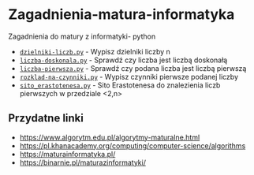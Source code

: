 # Zagadnienia-matura-informatyka
Zagadnienia do matury z informatyki- python
 - [`dzielniki-liczb.py`](https://github.com/JanGospodarek/Zagadnienia-matura-informatyka/blob/main/dzielniki-liczb.py) - Wypisz dzielniki liczby n
 - [`liczba-doskonala.py`](https://github.com/JanGospodarek/Zagadnienia-matura-informatyka/blob/main/liczba_doskonala.py) - Sprawdź czy liczba jest liczbą doskonałą
 - [`liczba-pierwsza.py`](https://github.com/JanGospodarek/Zagadnienia-matura-informatyka/blob/main/liczba_pierwsza.py) - Sprawdź czy podana liczba jest liczbą pierwszą
 - [`rozklad-na-czynniki.py`](https://github.com/JanGospodarek/Zagadnienia-matura-informatyka/blob/main/rozklad-na-czynniki.py) - Wypisz czynniki pierwsze podanej liczby
 - [`sito_erastotenesa.py`](https://github.com/JanGospodarek/Zagadnienia-matura-informatyka/blob/main/sito_erastotenesa.py) - Sito Erastotenesa do znalezienia liczb pierwszych w przedziale <2,n>

## Przydatne linki
 - https://www.algorytm.edu.pl/algorytmy-maturalne.html
 - https://pl.khanacademy.org/computing/computer-science/algorithms
 - https://maturainformatyka.pl/
 - https://binarnie.pl/maturazinformatyki/
